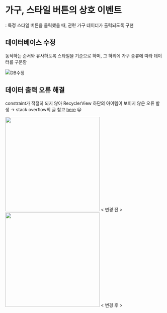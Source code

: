 # 가구, 스타일 버튼의 상호 이벤트
: 특정 스타일 버튼을 클릭했을 때, 관련 가구 데이터가 출력되도록 구현

## 데이터베이스 수정
동작하는 순서와 유사하도록 스타일을 기준으로 하며, 그 하위에 가구 종류에 따라 데이터를 구분함

![DB수정](https://user-images.githubusercontent.com/47620950/141795726-d6153764-b679-4983-90cf-c92c3071e927.PNG)

## 데이터 출력 오류 해결
constraint가 적절히 되지 않아 RecyclerView 하단의 아이템이 보이지 않은 오류 발생 →  stack overflow의 글 참고 [here](https://stackoverflow.com/questions/51342917/last-item-in-recyclerview-is-cut-off) 😀

<img src="https://user-images.githubusercontent.com/47620950/141802543-c7395e51-ddbc-4a9e-a1cf-6782183ccb9d.jpg" width=300> < 변경 전 > <img src="https://user-images.githubusercontent.com/47620950/141802787-d6c72525-b562-43ff-97e3-68b86f96113d.jpg" width=300> < 변경 후 >
